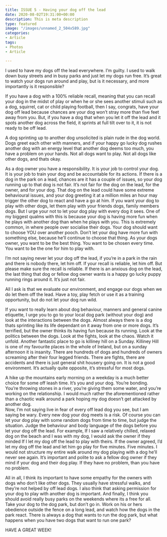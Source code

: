 ```yaml
---
title: ISSUE 5 - Having your dog off the lead
date: 2020-08-02T19:31:00+00:00
description: This is meta description
type: featured
image: "/images/unnamed_2_504x589.jpg"
categories:
- Article
tags:
- Photos
- Article

---
```

I used to have my dogs off the lead everywhere. I’m guilty. I used to walk down busy streets and in busy parks and just let my dogs run free. It’s great to watch your dogs run around and play, but is it necessary, and more importantly is it responsible?

If you have a dog with a 100% reliable recall, meaning that you can recall your dog in the midst of play or when he or she sees another stimuli such as a dog, squirrel, cat or child playing football, then I say, congrats, have your dog off lead because chances are your dog won’t stray more than five feet away from you. But, if you have a dog that when you let it off the lead and it spots another dog across the field, it sprints at full tilt over to it, it is not ready to be off lead.

A dog sprinting up to another dog unsolicited is plain rude in the dog world. Dogs greet each other with manners, and if your happy go lucky dog rushes another dog with an energy level that another dog deems too much, you have a problem on your hands. Not all dogs want to play. Not all dogs like other dogs, and thats okay.

As a dog owner you have a responsibility. It is your job to control your dog. It is your job to train your dog and be accountable for its actions. If there is a dog in the park on a lead, chances are it has a couple of issues, so your dog running up to that dog is not fair. It’s not fair for the dog on the lead, for the owner, and for your dog. That dog on the lead could have some extreme behavioural issues, and your dog greeting it at a million miles an hour may trigger the other dog to react and have a go at him. If you want your dog to play with other dogs, let them play with your friends dogs, family members dogs. But I urge your not to let your dog play with every dog it sees. One of my biggest qualms with this is because your dog is having more fun when he plays with another dog than when he plays with you. This is extremely common, in where people over socialise their dogs. Your dog should want to choose YOU over another pooch. Don’t let your dog have more fun with something else, because he’ll continue to choose that thing. As your dogs owner, you want to be the best thing. You want to be chosen every time. You want to be the one for him to play with.

I’m not saying never let your dog off the lead, if you’re in a park in the rain and there is nobody there, let him off. If your recall is reliable, let him off. But please make sure the recall is reliable. If there is an anxious dog on the lead, the last thing that dog or fellow dog owner wants is a happy go lucky puppy running rings around it. It’s just not fair.

All I ask is that we evaluate our environment, and engage our dogs when we do let them off the lead. Have a toy, play fetch or use it as a training opportunity, but do not let your dog run wild.

If you want to really learn about dog behaviour, manners and general canine etiquette, I urge you to go to your local dog park (without your dog) and look at the interactions between the dogs. Almost always there is a dog thats sprinting like its life dependant on it away from one or more dogs. It’s terrified, but the owner thinks its having fun because its running. Look at the politics between the dogs. Look at the fights, look at the chaos. Watch it unfold. Another fantastic place to go is killiney hill on a Sunday. Killiney Hill is one of my favourite places in the whole of Ireland, but on a sunday afternoon it is insanity. There are hundreds of dogs and hundreds of owners screaming after their four legged friends. There are fights, there are accidents and there is just general shit housery going on. It is not a good environment. It’s actually quite opposite, it’s stressful for most dogs.

A hike up the mountains early morning on a weekday is a much better choice for some off leash time. It’s you and your dog. You’re bonding. You’re throwing stones in a river, you’re giving them some water, and you’re working on the relationship. I would much rather the aforementioned rather than a chaotic walk around a park hoping my dog doesn’t get attacked by another dog.  
Now, I’m not saying live in fear of every off lead dog you see, but I am saying be wary. Every new dog your dog meets is a risk. Of course you can let your dog play with some random dogs from time to time, but judge the situation. Judge the behaviour and body language of the dogs before you let your dog off the lead. For example, If I saw a relatively chilled, relaxed dog on the beach and I was with my dog, I would ask the owner if they minded If I let my dog off the lead to play with theirs. If the owner agreed, I’d let my dog off the lead and let him go play for five minutes. Five minutes. I would not structure my entire walk around my dog playing with a dog he’ll never see again. It’s important and polite to ask a fellow dog owner if they mind if your dog and their dog play. If they have no problem, than you have no problem.

All in all, I think its important to have some empathy for the owners with dogs who don’t like other dogs. They usually have stressful walks, and they’re not helped by off lead dogs. I also think that asking permission for your dog to play with another dog is important. And finally, I think you should avoid really busy parks on the weekends where its a free for all. Take your dog to the dog park, but don’t go in. Work on his or hers obedience outside the fence on a long lead, and watch how the dogs in the park react. There is always a dog that wants to run the dog park, but what happens when you have two dogs that want to run one park?

HAVE A GREAT WEEK!